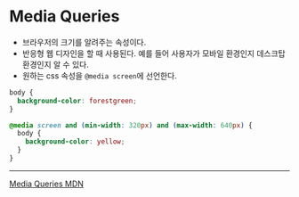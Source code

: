 # Media Queries

- 브라우저의 크기를 알려주는 속성이다.
- 반응형 웹 디자인을 할 때 사용된다. 예를 들어 사용자가 모바일 환경인지 데스크탑 환경인지 알 수 있다.
- 원하는 css 속성을 `@media screen`에 선언한다.

```css
body {
  background-color: forestgreen;
}

@media screen and (min-width: 320px) and (max-width: 640px) {
  body {
    background-color: yellow;
  }
}
```

---

<a href="https://developer.mozilla.org/en-US/docs/Web/CSS/Media_Queries/Using_media_queries">Media Queries MDN</a>
